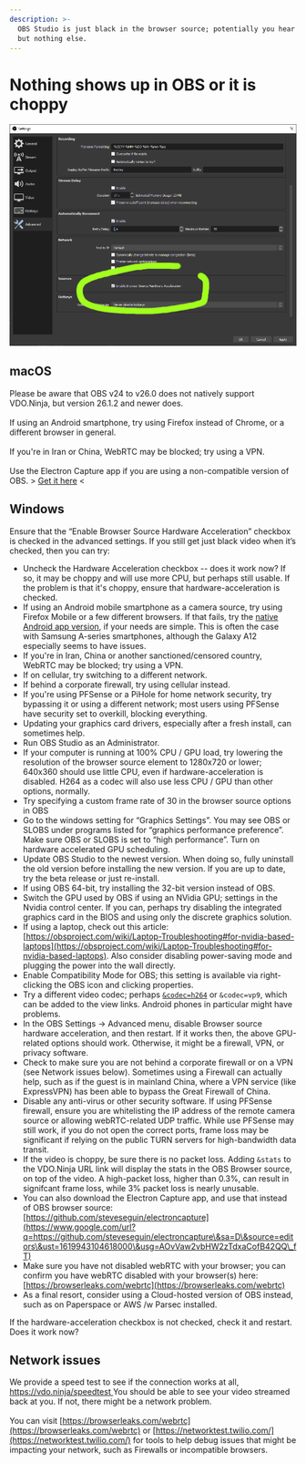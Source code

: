 ```yaml
---
description: >-
  OBS Studio is just black in the browser source; potentially you hear audio,
  but nothing else.
---
```


# Nothing shows up in OBS or it is choppy

![Disabling or enabling the hardware acceleration in OBS can sometimes fix choppy or missing video.](<../.gitbook/assets/image (1) (1) (1).png>)

## macOS

Please be aware that OBS v24 to v26.0 does not natively support VDO.Ninja, but version 26.1.2 and newer does.\
\
If using an Android smartphone, try using Firefox instead of Chrome, or a different browser in general.\
\
If you're in Iran or China, WebRTC may be blocked; try using a VPN.\
\
Use the Electron Capture app if you are using a non-compatible version of OBS. > [Get it here](https://github.com/steveseguin/electroncapture) <

## Windows

Ensure that the “Enable Browser Source Hardware Acceleration” checkbox is checked in the advanced settings. If you still get just black video when it’s checked, then you can try:

* Uncheck the Hardware Acceleration checkbox -- does it work now? If so, it may be choppy and will use more CPU, but perhaps still usable. If the problem is that it's choppy, ensure that hardware-acceleration is checked.&#x20;
* If using an Android mobile smartphone as a camera source, try using Firefox Mobile or a few different browsers. If that fails, try the [native Android app version](https://docs.vdo.ninja/platform-specific-issues/android), if your needs are simple. This is often the case with Samsung A-series smartphones, although the Galaxy A12 especially seems to have issues.
* If you're in Iran, China or another sanctioned/censored country, WebRTC may be blocked; try using a VPN.
* If on cellular, try switching to a different network.
* If behind a corporate firewall, try using cellular instead.
* If you're using PFSense or a PiHole for home network security, try bypassing it or using a different network; most users using PFSense have security set to overkill, blocking everything.
* Updating your graphics card drivers, especially after a fresh install, can sometimes help.
* Run OBS Studio as an Administrator.
* If your computer is running at 100% CPU / GPU load, try lowering the resolution of the browser source element to 1280x720 or lower; 640x360 should use little CPU, even if hardware-acceleration is disabled.  H264 as a codec will also use less CPU / GPU than other options, normally.
* Try specifying a custom frame rate of 30 in the browser source options in OBS
* Go to the windows setting for “Graphics Settings”. You may see OBS or SLOBS under programs listed for “graphics performance preference”. Make sure OBS or SLOBS is set to “high performance”. Turn on hardware accelerated GPU scheduling.
* Update OBS Studio to the newest version. When doing so, fully uninstall the old version before installing the new version. If you are up to date, try the beta release or just re-install.
* If using OBS 64-bit, try installing the 32-bit version instead of OBS.
* Switch the GPU used by OBS if using an NVidia GPU; settings in the Nvidia control center. If you can, perhaps try disabling the integrated graphics card in the BIOS and using only the discrete graphics solution.
* If using a laptop, check out this article: [https://obsproject.com/wiki/Laptop-Troubleshooting#for-nvidia-based-laptops](https://obsproject.com/wiki/Laptop-Troubleshooting#for-nvidia-based-laptops). Also consider disabling power-saving mode and plugging the power into the wall directly.
* Enable Compatibility Mode for OBS; this setting is available via right-clicking the OBS icon and clicking properties.
* Try a different video codec; perhaps [`&codec=h264`](../advanced-settings/view-parameters/codec.md) or `&codec=vp9`, which can be added to the view links. Android phones in particular might have problems.
* In the OBS Settings -> Advanced menu, disable Browser source hardware acceleration, and then restart. If it works then, the above GPU-related options should work. Otherwise, it might be a firewall, VPN, or privacy software.
* Check to make sure you are not behind a corporate firewall or on a VPN (see Network issues below). Sometimes using a Firewall can actually help, such as if the guest is in mainland China, where a VPN service (like ExpressVPN) has been able to bypass the Great Firewall of China.
* Disable any anti-virus or other security software. If using PFSense firewall, ensure you are whitelisting the IP address of the remote camera source or allowing webRTC-related UDP traffic. While use PFSense may still work, if you do not open the correct ports, frame loss may be significant if relying on the public TURN servers for high-bandwidth data transit.
* If the video is choppy, be sure there is no packet loss. Adding `&stats` to the VDO.Ninja URL link will display the stats in the OBS Browser source, on top of the video.  A high-packet loss, higher than 0.3%, can result in signifcant frame loss, while 3% packet loss is nearly unusable.
* You can also download the Electron Capture app, and use that instead of OBS browser source: [https://github.com/steveseguin/electroncapture](https://www.google.com/url?q=https://github.com/steveseguin/electroncapture\&sa=D\&source=editors\&ust=1619943104618000\&usg=AOvVaw2vbHW2zTdxaCofB42QQ\_fT)
* Make sure you have not disabled webRTC with your browser; you can confirm you have webRTC disabled with your browser(s) here: [https://browserleaks.com/webrtc](https://browserleaks.com/webrtc)
* As a final resort, consider using a Cloud-hosted version of OBS instead, such as on Paperspace or AWS /w Parsec installed.

If the hardware-acceleration checkbox is not checked, check it and restart. Does it work now?

## Network issues

We provide a speed test to see if the connection works at all,[ https://vdo.ninja/speedtest ](https://vdo.ninja/speedtest) You should be able to see your video streamed back at you. If not, there might be a network problem.\
\
You can visit [https://browserleaks.com/webrtc](https://browserleaks.com/webrtc) or [https://networktest.twilio.com/](https://networktest.twilio.com/) for tools to help debug issues that might be impacting your network, such as Firewalls or incompatible browsers.
